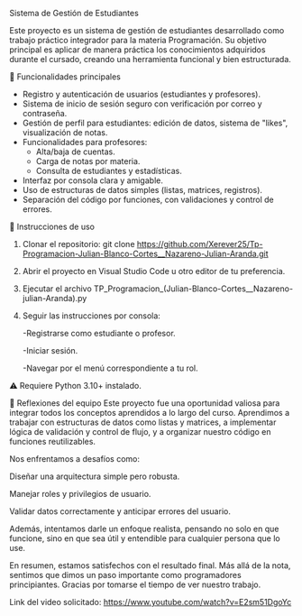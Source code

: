 Sistema de Gestión de Estudiantes

Este proyecto es un sistema de gestión de estudiantes desarrollado como trabajo práctico integrador para la materia Programación. Su objetivo principal es aplicar de manera práctica los conocimientos adquiridos durante el cursado, creando una herramienta funcional y bien estructurada.

🧩 Funcionalidades principales

- Registro y autenticación de usuarios (estudiantes y profesores).
- Sistema de inicio de sesión seguro con verificación por correo y contraseña.
- Gestión de perfil para estudiantes: edición de datos, sistema de "likes", visualización de notas.
- Funcionalidades para profesores:
  - Alta/baja de cuentas.
  - Carga de notas por materia.
  - Consulta de estudiantes y estadísticas.
- Interfaz por consola clara y amigable.
- Uso de estructuras de datos simples (listas, matrices, registros).
- Separación del código por funciones, con validaciones y control de errores.

🚀 Instrucciones de uso

1. Clonar el repositorio:
   git clone https://github.com/Xerever25/Tp-Programacion-Julian-Blanco-Cortes__Nazareno-Julian-Aranda.git

2. Abrir el proyecto en Visual Studio Code u otro editor de tu preferencia.

3. Ejecutar el archivo TP_Programacion_(Julian-Blanco-Cortes__Nazareno-julian-Aranda).py

4. Seguir las instrucciones por consola:

    -Registrarse como estudiante o profesor.

    -Iniciar sesión.

    -Navegar por el menú correspondiente a tu rol.

⚠️ Requiere Python 3.10+ instalado.

💬 Reflexiones del equipo
Este proyecto fue una oportunidad valiosa para integrar todos los conceptos aprendidos a lo largo del curso. Aprendimos a trabajar con estructuras de datos como listas y matrices, a implementar lógica de validación y control de flujo, y a organizar nuestro código en funciones reutilizables.

Nos enfrentamos a desafíos como:

Diseñar una arquitectura simple pero robusta.

Manejar roles y privilegios de usuario.

Validar datos correctamente y anticipar errores del usuario.

Además, intentamos darle un enfoque realista, pensando no solo en que funcione, sino en que sea útil y entendible para cualquier persona que lo use.

En resumen, estamos satisfechos con el resultado final. Más allá de la nota, sentimos que dimos un paso importante como programadores principiantes. Gracias por tomarse el tiempo de ver nuestro trabajo.

Link del video solicitado: https://www.youtube.com/watch?v=E2sm51DgoYc

